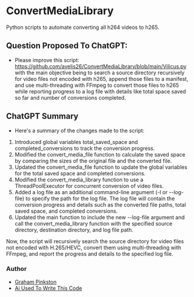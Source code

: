 # ConvertMediaLibrary

Python scripts to automate converting all h264 videos to h265.

## Question Proposed To ChatGPT:
* Please improve this script: https://github.com/avelis26/ConvertMediaLibrary/blob/main/Vilicus.py with the main objective being to search a source directory recursively for video files not encoded with h265, append those files to a manifest, and use multi-threading with FFmpeg to convert those files to h265 while reporting progress to a log file with details like total space saved so far and number of conversions completed.

## ChatGPT Summary
- Here's a summary of the changes made to the script:
1. Introduced global variables total_saved_space and completed_conversions to track the conversion progress.
2. Modified the convert_media_file function to calculate the saved space by comparing the sizes of the original file and the converted file.
3. Updated the convert_media_file function to update the global variables for the total saved space and completed conversions.
4. Modified the convert_media_library function to use a ThreadPoolExecutor for concurrent conversion of video files.
5. Added a log file as an additional command-line argument (-l or --log-file) to specify the path for the log file. The log file will contain the conversion progress and details such as the converted file paths, total saved space, and completed conversions.
6. Updated the main function to include the new --log-file argument and call the convert_media_library function with the specified source directory, destination directory, and log file path.

Now, the script will recursively search the source directory for video files not encoded with H.265/HEVC, convert them using multi-threading with FFmpeg, and report the progress and details to the specified log file.

### Author
- [Graham Pinkston](https://github.com/avelis26)
- [Ai Used To Write This Code](https://chat.openai.com/)
